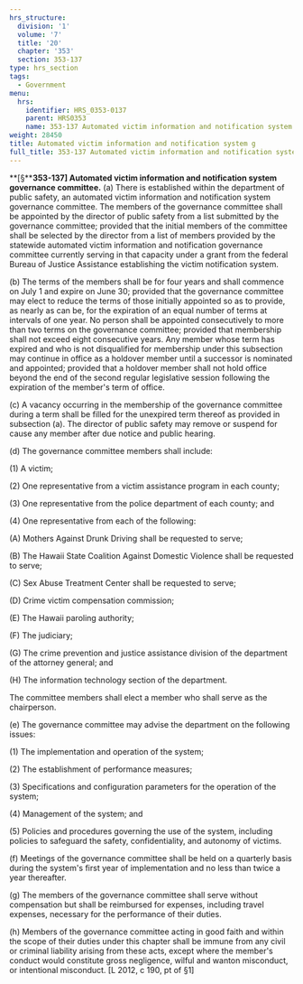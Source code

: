 ```yaml
---
hrs_structure:
  division: '1'
  volume: '7'
  title: '20'
  chapter: '353'
  section: 353-137
type: hrs_section
tags:
  - Government
menu:
  hrs:
    identifier: HRS_0353-0137
    parent: HRS0353
    name: 353-137 Automated victim information and notification system g
weight: 28450
title: Automated victim information and notification system g
full_title: 353-137 Automated victim information and notification system g
---
```

**[§****353-137] Automated victim information and notification system governance committee.** (a) There is established within the department of public safety, an automated victim information and notification system governance committee. The members of the governance committee shall be appointed by the director of public safety from a list submitted by the governance committee; provided that the initial members of the committee shall be selected by the director from a list of members provided by the statewide automated victim information and notification governance committee currently serving in that capacity under a grant from the federal Bureau of Justice Assistance establishing the victim notification system.

(b) The terms of the members shall be for four years and shall commence on July 1 and expire on June 30; provided that the governance committee may elect to reduce the terms of those initially appointed so as to provide, as nearly as can be, for the expiration of an equal number of terms at intervals of one year. No person shall be appointed consecutively to more than two terms on the governance committee; provided that membership shall not exceed eight consecutive years. Any member whose term has expired and who is not disqualified for membership under this subsection may continue in office as a holdover member until a successor is nominated and appointed; provided that a holdover member shall not hold office beyond the end of the second regular legislative session following the expiration of the member's term of office.

(c) A vacancy occurring in the membership of the governance committee during a term shall be filled for the unexpired term thereof as provided in subsection (a). The director of public safety may remove or suspend for cause any member after due notice and public hearing.

(d) The governance committee members shall include:

(1) A victim;

(2) One representative from a victim assistance program in each county;

(3) One representative from the police department of each county; and

(4) One representative from each of the following:

(A) Mothers Against Drunk Driving shall be requested to serve;

(B) The Hawaii State Coalition Against Domestic Violence shall be requested to serve;

(C) Sex Abuse Treatment Center shall be requested to serve;

(D) Crime victim compensation commission;

(E) The Hawaii paroling authority;

(F) The judiciary;

(G) The crime prevention and justice assistance division of the department of the attorney general; and

(H) The information technology section of the department.

The committee members shall elect a member who shall serve as the chairperson.

(e) The governance committee may advise the department on the following issues:

(1) The implementation and operation of the system;

(2) The establishment of performance measures;

(3) Specifications and configuration parameters for the operation of the system;

(4) Management of the system; and

(5) Policies and procedures governing the use of the system, including policies to safeguard the safety, confidentiality, and autonomy of victims.

(f) Meetings of the governance committee shall be held on a quarterly basis during the system's first year of implementation and no less than twice a year thereafter.

(g) The members of the governance committee shall serve without compensation but shall be reimbursed for expenses, including travel expenses, necessary for the performance of their duties.

(h) Members of the governance committee acting in good faith and within the scope of their duties under this chapter shall be immune from any civil or criminal liability arising from these acts, except where the member's conduct would constitute gross negligence, wilful and wanton misconduct, or intentional misconduct. [L 2012, c 190, pt of §1]
